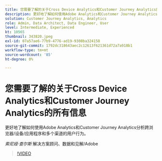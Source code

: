 ```yaml
---
title: 您需要了解的关于Cross Device Analytics和Customer Journey Analytics的所有信息
description: 更好地了解如何使用Adobe Analytics和Customer Journey Analytics分析跨浏览器/设备/应用程序和多个渠道的用户行为。
solution: Customer Journey Analytics, Analytics
role: Admin, Data Architect, Data Engineer, User
level: Intermediate, Experienced
kt: 10565
thumbnail: 343820.jpeg
exl-id: 07a57ae6-77b9-4776-ad19-9308ba324158
source-git-commit: 1792dc318643aec2c12613f621361d72a7a918b1
workflow-type: tm+mt
source-wordcount: '85'
ht-degree: 0%

---
```


# 您需要了解的关于Cross Device Analytics和Customer Journey Analytics的所有信息

更好地了解如何使用Adobe Analytics和Customer Journey Analytics分析跨浏览器/设备/应用程序和多个渠道的用户行为。

*索尼娅·查尔斯* 解决方案顾问、数据和见解/Adobe

>[!VIDEO](https://video.tv.adobe.com/v/343820/?quality=12&learn=on)
